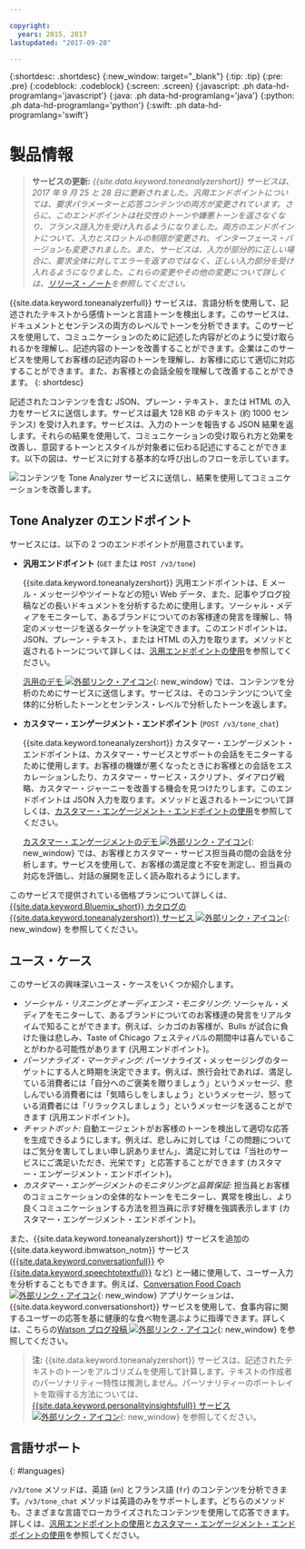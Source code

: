 ```yaml
---

copyright:
  years: 2015, 2017
lastupdated: "2017-09-28"

---
```


{:shortdesc: .shortdesc}
{:new_window: target="_blank"}
{:tip: .tip}
{:pre: .pre}
{:codeblock: .codeblock}
{:screen: .screen}
{:javascript: .ph data-hd-programlang='javascript'}
{:java: .ph data-hd-programlang='java'}
{:python: .ph data-hd-programlang='python'}
{:swift: .ph data-hd-programlang='swift'}

# 製品情報

> **サービスの更新:** *{{site.data.keyword.toneanalyzershort}} サービスは、2017 年 9 月 25 と 28 日に更新されました。汎用エンドポイントについては、要求パラメーターと応答コンテンツの両方が変更されています。さらに、このエンドポイントは社交性のトーンや嫌悪トーンを返さなくなり、フランス語入力を受け入れるようになりました。両方のエンドポイントについて、入力とスロットルの制限が変更され、インターフェース・バージョンも変更されました。また、サービスは、入力が部分的に正しい場合に、要求全体に対してエラーを返すのではなく、正しい入力部分を受け入れるようになりました。これらの変更やその他の変更について詳しくは、[リリース・ノート](/docs/services/tone-analyzer/release-notes.html)を参照してください。*

{{site.data.keyword.toneanalyzerfull}} サービスは、言語分析を使用して、記述されたテキストから感情トーンと言語トーンを検出します。このサービスは、ドキュメントとセンテンスの両方のレベルでトーンを分析できます。このサービスを使用して、コミュニケーションのために記述した内容がどのように受け取られるかを理解し、記述内容のトーンを改善することができます。企業はこのサービスを使用してお客様の記述内容のトーンを理解し、お客様に応じて適切に対応することができます。また、お客様との会話全般を理解して改善することができます。
{: shortdesc}

記述されたコンテンツを含む JSON、プレーン・テキスト、または HTML の入力をサービスに送信します。サービスは最大 128 KB のテキスト (約 1000 センテンス) を受け入れます。サービスは、入力のトーンを報告する JSON 結果を返します。それらの結果を使用して、コミュニケーションの受け取られ方と効果を改善し、意図するトーンとスタイルが対象者に伝わる記述にすることができます。以下の図は、サービスに対する基本的な呼び出しのフローを示しています。

![コンテンツを Tone Analyzer サービスに送信し、結果を使用してコミュニケーションを改善します。](images/tone-analyzer.png)

## Tone Analyzer のエンドポイント

サービスには、以下の 2 つのエンドポイントが用意されています。

-   **汎用エンドポイント** (`GET` または `POST /v3/tone`)

    {{site.data.keyword.toneanalyzershort}} 汎用エンドポイントは、E メール・メッセージやツイートなどの短い Web データ、また、記事やブログ投稿などの長いドキュメントを分析するために使用します。ソーシャル・メディアをモニターして、あるブランドについてのお客様達の発言を理解し、特定のメッセージを送るターゲットを決定できます。このエンドポイントは、JSON、プレーン・テキスト、または HTML の入力を取ります。メソッドと返されるトーンについて詳しくは、[汎用エンドポイントの使用](/docs/services/tone-analyzer/using-tone.html)を参照してください。

    [汎用のデモ ![外部リンク・アイコン](../../icons/launch-glyph.svg "外部リンク・アイコン")](https://tone-analyzer-demo.ng.bluemix.net/){: new_window} では、コンテンツを分析のためにサービスに送信します。サービスは、そのコンテンツについて全体的に分析したトーンとセンテンス・レベルで分析したトーンを返します。
-   **カスタマー・エンゲージメント・エンドポイント** (`POST /v3/tone_chat`)

    {{site.data.keyword.toneanalyzershort}} カスタマー・エンゲージメント・エンドポイントは、カスタマー・サービスとサポートの会話をモニターするために使用します。お客様の機嫌が悪くなったときにお客様との会話をエスカレーションしたり、カスタマー・サービス・スクリプト、ダイアログ戦略、カスタマー・ジャーニーを改善する機会を見つけたりします。このエンドポイントは JSON 入力を取ります。メソッドと返されるトーンについて詳しくは、[カスタマー・エンゲージメント・エンドポイントの使用](/docs/services/tone-analyzer/using-tone-chat.html)を参照してください。

    [カスタマー・エンゲージメントのデモ ![外部リンク・アイコン](../../icons/launch-glyph.svg "外部リンク・アイコン")](http://customer-engagement-analytics.mybluemix.net/){: new_window} では、お客様とカスタマー・サービス担当員の間の会話を分析します。サービスを使用して、お客様の満足度と不安を測定し、担当員の対応を評価し、対話の展開を正しく読み取れるようにします。

このサービスで提供されている価格プランについて詳しくは、[{{site.data.keyword.Bluemix_short}} カタログの {{site.data.keyword.toneanalyzershort}} サービス ![外部リンク・アイコン](../../icons/launch-glyph.svg "外部リンク・アイコン")](https://console.ng.bluemix.net/catalog/services/tone-analyzer){: new_window} を参照してください。

## ユース・ケース

このサービスの興味深いユース・ケースをいくつか紹介します。

-   *ソーシャル・リスニングとオーディエンス・モニタリング:* ソーシャル・メディアをモニターして、あるブランドについてのお客様達の発言をリアルタイムで知ることができます。例えば、シカゴのお客様が、Bulls が試合に負けた後は悲しみ、Taste of Chicago フェスティバルの期間中は喜んでいることがわかる可能性があります (汎用エンドポイント)。
-   *パーソナライズ・マーケティング:* パーソナライズ・メッセージングのターゲットにする人と時期を決定できます。例えば、旅行会社であれば、満足している消費者には「自分へのご褒美を贈りましょう」というメッセージ、悲しんでいる消費者には「気晴らしをしましょう」というメッセージ、怒っている消費者には「リラックスしましょう」というメッセージを送ることができます (汎用エンドポイント)。
-   *チャットボット:* 自動エージェントがお客様のトーンを検出して適切な応答を生成できるようにします。例えば、悲しみに対しては「この問題についてはご気分を害してしまい申し訳ありません」、満足に対しては「当社のサービスにご満足いただき、光栄です」と応答することができます (カスタマー・エンゲージメント・エンドポイント)。
-   *カスタマー・エンゲージメントのモニタリングと品質保証:* 担当員とお客様のコミュニケーションの全体的なトーンをモニターし、異常を検出し、より良くコミュニケーションする方法を担当員に示す好機を強調表示します (カスタマー・エンゲージメント・エンドポイント)。

また、{{site.data.keyword.toneanalyzershort}} サービスを追加の {{site.data.keyword.ibmwatson_notm}} サービス ([{{site.data.keyword.conversationfull}}](https://console.bluemix.net/docs/services/conversation/index.html) や [{{site.data.keyword.speechtotextfull}}](https://console.bluemix.net/docs/services/speech-to-text/index.html) など) と一緒に使用して、ユーザー入力を分析することもできます。例えば、[Conversation Food Coach ![外部リンク・アイコン](../../icons/launch-glyph.svg "外部リンク・アイコン")](https://food-coach.mybluemix.net/){: new_window} アプリケーションは、{{site.data.keyword.conversationshort}} サービスを使用して、食事内容に関するユーザーの応答を基に健康的な食べ物を選ぶように指導できます。詳しくは、こちらの[Watson ブログ投稿 ![外部リンク・アイコン](../../icons/launch-glyph.svg "外部リンク・アイコン")](https://developer.ibm.com/watson/blog/2016/10/17/creating-a-compassionate-conversational-agent-using-watson-tone-analyzer-and-watson-conversation-services/){: new_window} を参照してください。

> **注:** {{site.data.keyword.toneanalyzershort}} サービスは、記述されたテキストのトーンをアルゴリズムを使用して計算します。テキストの作成者のパーソナリティー特性は推測しません。パーソナリティーのポートレイトを取得する方法については、[{{site.data.keyword.personalityinsightsfull}} サービス ![外部リンク・アイコン](../../icons/launch-glyph.svg "外部リンク・アイコン")](https://console.bluemix.net/docs/services/personality-insights/index.html){: new_window} を参照してください。

## 言語サポート
{: #languages}

`/v3/tone` メソッドは、英語 (`en`) とフランス語 (`fr`) のコンテンツを分析できます。`/v3/tone_chat` メソッドは英語のみをサポートします。どちらのメソッドも、さまざまな言語でローカライズされたコンテンツを使用して応答できます。詳しくは、[汎用エンドポイントの使用](/docs/services/tone-analyzer/using-tone.html)と[カスタマー・エンゲージメント・エンドポイントの使用](/docs/services/tone-analyzer/using-tone-chat.html)を参照してください。
